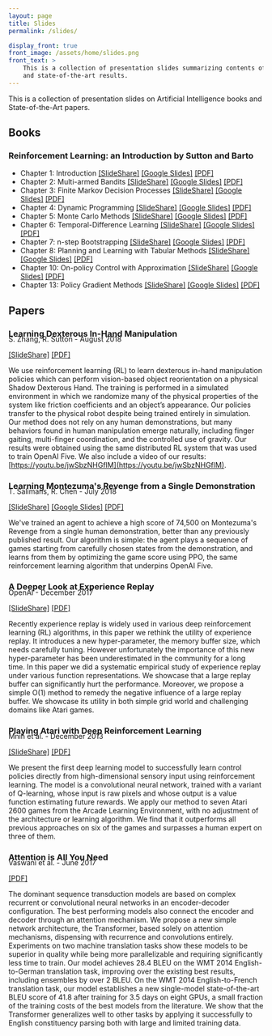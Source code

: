 ```yaml
---
layout: page
title: Slides
permalink: /slides/

display_front: true
front_image: /assets/home/slides.png
front_text: >
    This is a collection of presentation slides summarizing contents of books
    and state-of-the-art results.
---
```


This is a collection of presentation slides on Artificial Intelligence books and State-of-the-Art papers.



## Books

### Reinforcement Learning: an Introduction by Sutton and Barto

* Chapter 1: Introduction [[SlideShare]](https://www.slideshare.net/SeungJaeLee17/reinforcement-learning-an-introduction-chapter-1) [[Google Slides]](https://docs.google.com/presentation/d/e/2PACX-1vRfSkKPoU3I9mnJKeCEiO8u7EQNMN_I3XN-g71kl8aIB47zlVzOg5DJKy2kTEEzVZGVYhkUuuArTqo7/pub?start=false&loop=false&delayms=3000) [[PDF]](/slides/book/sutton-barto/01.pdf)
* Chapter 2: Multi-armed Bandits [[SlideShare]](https://www.slideshare.net/SeungJaeLee17/reinforcement-learning-an-introduction-chapter-2) [[Google Slides]](https://docs.google.com/presentation/d/e/2PACX-1vQkK_UjtJZ1NmLqAsHoaf41tmwPHma2tlVKh9mbdMWj-31Huo9M_yaL1-x7C-JaC7GOpRfdKYnZ6lw2/pub?start=false&loop=false&delayms=3000) [[PDF]](/slides/book/sutton-barto/02.pdf)
* Chapter 3: Finite Markov Decision Processes [[SlideShare]](https://www.slideshare.net/SeungJaeLee17/reinforcement-learning-an-introduction-chapter-3) [[Google Slides]](https://docs.google.com/presentation/d/e/2PACX-1vTU4-wObYIs5m2ByIAmbZzm8zQUMmTLvs6SnENVZnVaMzdRDK9JyvNhxbtUeuuTkynR9z-EbyAFCjz-/pub?start=false&loop=false&delayms=3000) [[PDF]](/slides/book/sutton-barto/03.pdf)
* Chapter 4: Dynamic Programming [[SlideShare]](https://www.slideshare.net/SeungJaeLee17/reinforcement-learning-an-introduction-chapter-4) [[Google Slides]](https://docs.google.com/presentation/d/e/2PACX-1vTOz_Y0e2IyZOaAVLcPQceHjEsbNM9uHZOhNbPF_A59ZJvJo4cDACsEq-N0T5hxXmcbeiRGn5vBRTTE/pub?start=false&loop=false&delayms=3000) [[PDF]](/slides/book/sutton-barto/04.pdf)
* Chapter 5: Monte Carlo Methods [[SlideShare]](https://www.slideshare.net/SeungJaeLee17/reinforcement-learning-an-introduction-chapter-5) [[Google Slides]](https://docs.google.com/presentation/d/e/2PACX-1vRVgphkmxpq8_qeL4l2zLzXH2Qd7hOyE81J71kmN_cZcaJlVvcDuTW06OYE7F8XgAMezaeaCajZo8yF/pub?start=false&loop=false&delayms=3000) [[PDF]](/slides/book/sutton-barto/05.pdf)
* Chapter 6: Temporal-Difference Learning [[SlideShare]](https://www.slideshare.net/SeungJaeLee17/reinforcement-learning-an-introduction-chapter-6) [[Google Slides]](https://docs.google.com/presentation/d/e/2PACX-1vQp2AURd5LKiycin2eo9HAeAawKVae4fKFOK4Wfe2unyT4FrWsf1RfWoIhuaXr5pMaOGCqq1vbN3C84/pub?start=false&loop=false&delayms=3000) [[PDF]](/slides/book/sutton-barto/06.pdf)
* Chapter 7: n-step Bootstrapping [[SlideShare]](https://www.slideshare.net/SeungJaeLee17/reinforcement-learning-an-introduction-chapter-7) [[Google Slides]](https://docs.google.com/presentation/d/e/2PACX-1vQ8HAXwotEudyliko6t1nE98ETXial0EBlBgewZOHfz7hRiPy0SBohJKxUWNSVDPSg2_JdI6g9Ewj9p/pub?start=false&loop=false&delayms=3000) [[PDF]](/slides/book/sutton-barto/07.pdf)
* Chapter 8: Planning and Learning with Tabular Methods [[SlideShare]](https://www.slideshare.net/SeungJaeLee17/reinforcement-learning-an-introduction-chapter-8) [[Google Slides]](https://docs.google.com/presentation/d/e/2PACX-1vRmlTvbfSfxpdUHNO-Fk4_AMvxJtil-nOclRyc9XjlBxqWY0Svfa4RdyB_4YGQ42UozjrAxm5CKzicp/pub?start=false&loop=false&delayms=3000) [[PDF]](/slides/book/sutton-barto/08.pdf)
* Chapter 10: On-policy Control with Approximation [[SlideShare]](https://www.slideshare.net/SeungJaeLee17/reinforcement-learning-an-introduction-chapter-10) [[Google Slides]](https://docs.google.com/presentation/d/e/2PACX-1vSirD3HPgl2nSDrvw0XK5ft5QeH0nXQ9F4OyNbnkixVtLPnVKbCnA2mAv6GiZ2bY2ZXrJF1NsyRByh8/pub?start=false&loop=false&delayms=3000) [[PDF]](/slides/book/sutton-barto/10.pdf)
* Chapter 13: Policy Gradient Methods [[SlideShare]](https://www.slideshare.net/SeungJaeLee17/reinforcement-learning-an-introduction-chapter-13) [[Google Slides]](https://docs.google.com/presentation/d/e/2PACX-1vTBUidMyDbxLlOYHAL6Yco2GMBCWspOtR8qmoLZ_Fd1rVEqy8iM4GuizFRaUs26_UCkjwVa65uleB1U/pub?start=false&loop=false&delayms=3000) [[PDF]](/slides/book/sutton-barto/13.pdf)



## Papers

### Learning Dexterous In-Hand Manipulation

<p style="margin-top: -24px;">S. Zhang, R. Sutton - August 2018</p>

[[SlideShare]](https://www.slideshare.net/SeungJaeLee17/180800177-learning-dexterous-inhand-manipulation) [[PDF]](/slides/paper/learning_dexterous_in_hand_manipulation.pdf)

We use reinforcement learning (RL) to learn dexterous in-hand manipulation policies which can perform vision-based object reorientation on a physical Shadow Dexterous Hand. The training is performed in a simulated environment in which we randomize many of the physical properties of the system like friction coefficients and an object’s appearance. Our policies transfer to the physical robot despite being trained entirely in simulation. Our method does not rely on any human demonstrations, but many behaviors found in human manipulation emerge naturally, including finger gaiting, multi-finger coordination, and the controlled use of gravity. Our results were obtained using the same distributed RL system that was used to train OpenAI Five. We also include a video of our results: [https://youtu.be/jwSbzNHGflM](https://youtu.be/jwSbzNHGflM).



### Learning Montezuma's Revenge from a Single Demonstration

<p style="margin-top: -24px;">T. Salimans, R. Chen - July 2018</p>

[[SlideShare]](https://www.slideshare.net/SeungJaeLee17/1807-learning-montezumas-revenge-from-a-single-demonstration) [[Google Slides]](https://docs.google.com/presentation/d/e/2PACX-1vQlUjzQ282n6810yAEYoeJCG0E0MLrNEKQl-Hkkw6o02NELV2uAFGuTS2FFu3gO0XkWO0K9B6UktiHv/pub?start=false&loop=false&delayms=3000) [[PDF]](/slides/paper/learning_montezumas_revenge_from_a_single_demonstration.pdf)

We've trained an agent to achieve a high score of 74,500 on Montezuma's Revenge from a single human demonstration, better than any previously published result. Our algorithm is simple: the agent plays a sequence of games starting from carefully chosen states from the demonstration, and learns from them by optimizing the game score using PPO, the same reinforcement learning algorithm that underpins OpenAI Five.



### A Deeper Look at Experience Replay

<p style="margin-top: -24px">OpenAI - December 2017</p>

[[SlideShare]](https://www.slideshare.net/SeungJaeLee17/171201275-a-deeper-look-at-experience-replay) [[PDF]](/slides/paper/a_deeper_look_at_experience_replay.pdf)

Recently experience replay is widely used in various deep reinforcement learning (RL) algorithms, in this paper we rethink the utility of experience replay. It introduces a new hyper-parameter, the memory buffer size, which needs carefully tuning. However unfortunately the importance of this new hyper-parameter has been underestimated in the community for a long time. In this paper we did a systematic empirical study of experience replay under various function representations. We showcase that a large replay buffer can significantly hurt the performance. Moreover, we propose a simple O(1) method to remedy the negative influence of a large replay buffer. We showcase its utility in both simple grid world and challenging domains like Atari games.



### Playing Atari with Deep Reinforcement Learning

<p style="margin-top: -24px">Mnih et al. - December 2013</p>

[[SlideShare]](https://www.slideshare.net/SeungJaeLee17/13125602-playing-atari-with-deep-reinforcement-learning) [[PDF]](/slides/paper/playing_atari_with_deep_reinforcement_learning.pdf)

We present the first deep learning model to successfully learn control policies directly from high-dimensional sensory input using reinforcement learning. The model is a convolutional neural network, trained with a variant of Q-learning, whose input is raw pixels and whose output is a value function estimating future rewards. We apply our method to seven Atari 2600 games from the Arcade Learning Environment, with no adjustment of the architecture or learning algorithm. We find that it outperforms all previous approaches on six of the games and surpasses a human expert on three of them.


### Attention is All You Need

<p style="margin-top: -24px">Vaswani et al. - June 2017</p>

[[PDF]](/slides/paper/attention_is_all_you_need.pdf)

The dominant sequence transduction models are based on complex recurrent or convolutional neural networks in an encoder-decoder configuration. The best performing models also connect the encoder and decoder through an attention mechanism. We propose a new simple network architecture, the Transformer, based solely on attention mechanisms, dispensing with recurrence and convolutions entirely. Experiments on two machine translation tasks show these models to be superior in quality while being more parallelizable and requiring significantly less time to train. Our model achieves 28.4 BLEU on the WMT 2014 English-to-German translation task, improving over the existing best results, including ensembles by over 2 BLEU. On the WMT 2014 English-to-French translation task, our model establishes a new single-model state-of-the-art BLEU score of 41.8 after training for 3.5 days on eight GPUs, a small fraction of the training costs of the best models from the literature. We show that the Transformer generalizes well to other tasks by applying it successfully to English constituency parsing both with large and limited training data.
